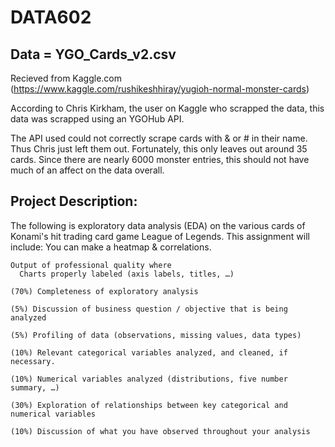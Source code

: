 # DATA602
## Data = YGO_Cards_v2.csv
   Recieved from Kaggle.com (https://www.kaggle.com/rushikeshhiray/yugioh-normal-monster-cards)
   
   According to Chris Kirkham, the user on Kaggle who scrapped the data, this data was scrapped using an YGOHub API.

   The API used could not correctly scrape cards with & or # in their name. Thus Chris just left them out. Fortunately, this only leaves out around 35 cards. Since there are    nearly 6000 monster entries, this should not have much of an affect on the data overall.
   
## Project Description:
  The following is exploratory data analysis (EDA) on the various cards of Konami's hit trading card game League of Legends. This assignment will include:
You can make a heatmap & correlations.
    
    Output of professional quality where 
      Charts properly labeled (axis labels, titles, …)
    
    (70%) Completeness of exploratory analysis
    
    (5%) Discussion of business question / objective that is being analyzed
    
    (5%) Profiling of data (observations, missing values, data types)
    
    (10%) Relevant categorical variables analyzed, and cleaned, if necessary.
    
    (10%) Numerical variables analyzed (distributions, five number summary, …)
    
    (30%) Exploration of relationships between key categorical and numerical variables
    
    (10%) Discussion of what you have observed throughout your analysis
